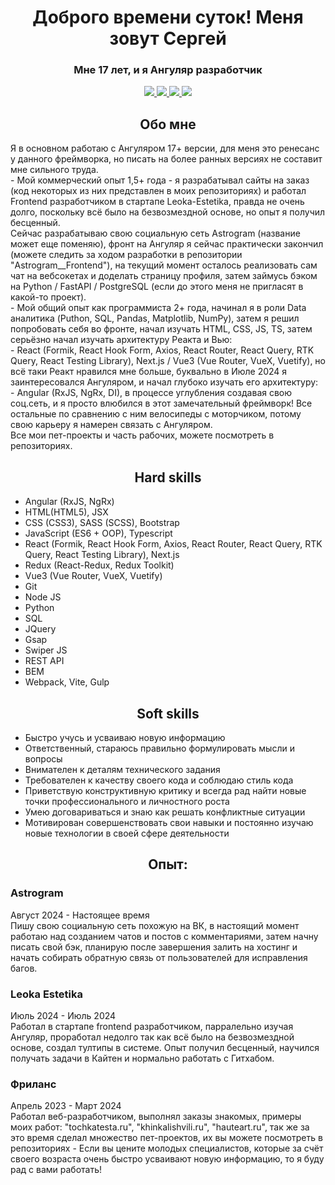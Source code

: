 <div id="header" align="center">
  <h1>Доброго времени суток! Меня зовут Сергей</h1>
  <h3>Мне 17 лет, и я Ангуляр разработчик</h3>
</div>
<div id="socials" align="center">
<a href="https://vk.com/sergey_glazunov_07">
  <img src="https://img.shields.io/badge/VK-blue?style=for-the-badge&logo=VK&logoColor=white">
</a>

<a href="https://krasnodar.hh.ru/resume/d1bd0af2ff0cfe0cea0039ed1f576f66305571">
  <img src="https://img.shields.io/badge/HH-red?style=for-the-badge&logo=HH&logoColor=white">
</a>

<a href="https://career.habr.com/sergeyskvortsov123">
  <img src="https://img.shields.io/badge/Habr-blue?style=for-the-badge&logo=Habr&logoColor=white">
</a>

<a href="https://t.me/Mr_Glaz_programmer">
  <img src="https://img.shields.io/badge/Telegram-blue?style=for-the-badge&logo=Telegram&logoColor=white">
</a>
</div>
<div id="header" align="center">
  <h2>Обо мне</h2>
</div>
Я в основном работаю с Ангуляром 17+ версии, для меня это ренесанс у данного фреймворка, но писать на более ранных версиях не составит мне сильного труда.<br>
- Мой коммерческий опыт 1,5+ года - я разрабатывал сайты на заказ (код некоторых из них представлен в моих репозиториях) и работал Frontend разработчиком в стартапе Leoka-Estetika, правда не очень долго, поскольку всё было на безвозмездной основе, но опыт я получил бесценный.<br>
Сейчас разрабатываю свою социальную сеть Astrogram (название может еще поменяю), фронт на Ангуляр я сейчас практически закончил (можете следить за ходом разработки в репозитории "Astrogram__Frontend"),
на текущий момент осталось реализовать сам чат на вебсокетах и доделать страницу профиля, затем займусь бэком на Python / FastAPI / PostgreSQL (если до этого меня не пригласят в какой-то проект).<br>
- Мой общий опыт как программиста 2+ года, начинал я в роли Data аналитика (Puthon, SQL, Pandas, Matplotlib, NumPy), затем я решил попробовать себя во фронте, начал изучать HTML, CSS, JS, TS, затем серьёзно начал изучать архитектуру Реакта и Вью: <br>
- React (Formik, React Hook Form, Axios, React Router, React Query, RTK Query, React Testing Library), Next.js / Vue3 (Vue Router, VueX, Vuetify), но всё таки Реакт нравился мне больше, буквально в Июле 2024 я заинтересовался Ангуляром, и начал глубоко изучать его архитектуру: <br>
- Angular (RxJS, NgRx, DI), в процессе углубления создавая свою соц.сеть, и я просто влюбился в этот замечательный фреймворк! Все остальные по сравнению с ним велосипеды с моторчиком, потому свою карьеру я намерен связать с Ангуляром. <br>
Все мои пет-проекты и часть рабочих, можете посмотреть в репозиториях.<br>
<div id="header" align="center">
  <h2>Hard skills</h2>
</div>

- Angular (RxJS, NgRx)
- HTML(HTML5), JSX
- CSS (CSS3), SASS (SCSS), Bootstrap
- JavaScript (ES6 + OOP), Typescript
- React (Formik, React Hook Form, Axios, React Router, React Query, RTK Query, React Testing Library), Next.js
- Redux (React-Redux, Redux Toolkit)
- Vue3 (Vue Router, VueX, Vuetify)
- Git
- Node JS
- Python
- SQL
- JQuery
- Gsap
- Swiper JS
- REST API
- BEM
- Webpack, Vite, Gulp

<div id="header" align="center">
  <h2>Soft skills</h2>
</div>

- Быстро учусь и усваиваю новую информацию
- Ответственный, стараюсь правильно формулировать мысли и вопросы
- Внимателен к деталям технического задания
- Требователен к качеству своего кода и соблюдаю стиль кода
- Приветствую конструктивную критику и всегда рад найти новые точки профессионального и личностного роста
- Умею договариваться и знаю как решать конфликтные ситуации
- Мотивирован совершенствовать свои навыки и постоянно изучаю новые технологии в своей сфере деятельности

<div id="header" align="center">
  <h2>Опыт:</h2>
</div>

<h3>Astrogram</h3>
Август 2024 - Настоящее время <br>
Пишу свою социальную сеть похожую на ВК, в настоящий момент работаю над созданием чатов и постов с комментариями, затем начну писать свой бэк, планирую после завершения залить на хостинг и начать собирать обратную связь от пользователей для исправления багов.

<h3>Leoka Estetika</h3>
Июль 2024 - Июль 2024 <br>
Работал в стартапе frontend разработчиком, парралельно изучая Ангуляр, проработал недолго так как всё было на безвозмездной основе, создал тултипы в системе. Опыт получил бесценный, научился получать задачи в Кайтен и нормально работать с Гитхабом.

<h3>Фриланс</h3>
Апрель 2023 - Март 2024 <br>
Работал веб-разработчиком, выполнял заказы знакомых, примеры моих работ: "tochkatesta.ru", "khinkalishvili.ru", "hauteart.ru", так же за это время сделал множество пет-проектов, их вы можете посмотреть в репозиториях
- Если вы цените молодых специалистов, которые за счёт своего возраста очень быстро усваивают новую информацию, то я буду рад с вами работать! <br>

<!---
Sergey-Dmitrievich/Sergey-Dmitrievich is a ✨ special ✨ repository because its `README.md` (this file) appears on your GitHub profile.
You can click the Preview link to take a look at your changes.
--->
